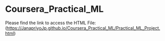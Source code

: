 # Coursera_Practical_ML

Please find the link to access the HTML File: (https://JanapriyoJp.github.io/Coursera_Practical_ML/Practical_ML_Project.html)
